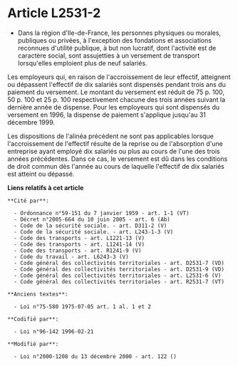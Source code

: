 # Article L2531-2

- Dans la région d'Ile-de-France, les personnes physiques ou morales, publiques ou privées, à l'exception des fondations et
associations reconnues d'utilité publique, à but non lucratif, dont l'activité est de caractère social, sont assujetties à un
versement de transport lorsqu'elles emploient plus de neuf salariés.

Les employeurs qui, en raison de l'accroissement de leur effectif, atteignent ou dépassent l'effectif de dix salariés sont
dispensés pendant trois ans du paiement du versement. Le montant du versement est réduit de 75 p. 100, 50 p. 100 et 25 p. 100
respectivement chacune des trois années suivant la dernière année de dispense. Pour les employeurs qui sont dispensés du
versement en 1996, la dispense de paiement s'applique jusqu'au 31 décembre 1999.

Les dispositions de l'alinéa précédent ne sont pas applicables lorsque l'accroissement de l'effectif résulte de la reprise ou
de l'absorption d'une entreprise ayant employé dix salariés ou plus au cours de l'une des trois années précédentes. Dans ce
cas, le versement est dû dans les conditions de droit commun dès l'année au cours de laquelle l'effectif de dix salariés est
atteint ou dépassé.

**Liens relatifs à cet article**

	**Cité par**:

	  - Ordonnance n°59-151 du 7 janvier 1959 - art. 1-1 (VT)
	  - Décret n°2005-664 du 10 juin 2005 - art. 6 (Ab)
	  - Code de la sécurité sociale. - art. D311-2 (V)
	  - Code de la sécurité sociale. - art. L243-1-3 (V)
	  - Code des transports - art. L1221-13 (V)
	  - Code des transports - art. L1241-14 (V)
	  - Code des transports - art. R1241-9 (V)
	  - Code du travail - art. L6243-3 (V)
	  - Code général des collectivités territoriales - art. D2531-7 (VD)
	  - Code général des collectivités territoriales - art. D2531-9 (VD)
	  - Code général des collectivités territoriales - art. L2531-6 (V)
	  - Code général des collectivités territoriales - art. R2531-7 (VT)

	**Anciens textes**:

	  - Loi n°75-580 1975-07-05 art. 1 al. 1 et 2

	**Codifié par**:

	  - Loi n°96-142 1996-02-21

	**Modifié par**:

	  - Loi n°2000-1208 du 13 décembre 2000 - art. 122 ()
